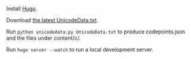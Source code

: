 Install [Hugo](http://gohugo.io/).

Download [the latest UnicodeData.txt](http://www.unicode.org/Public/8.0.0/ucd/UnicodeData.txt).

Run `python unicodedata.py UnicodeData.txt` to produce codepoints.json and the files under content/c/.

Run `hugo server --watch` to run a local development server.
